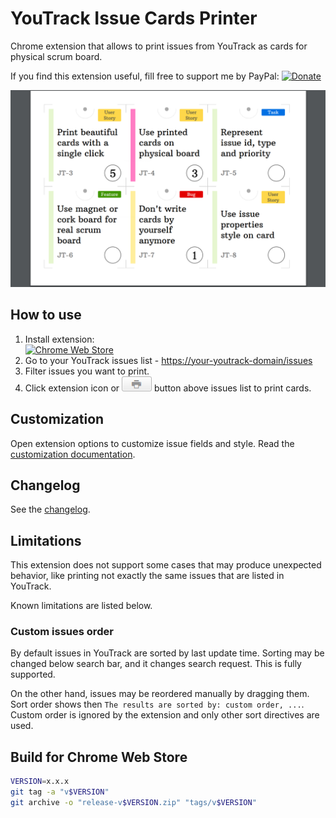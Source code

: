 # YouTrack Issue Cards Printer

Chrome extension that allows to print issues from YouTrack as cards
for physical scrum board.

If you find this extension useful,
fill free to support me by PayPal:
[![Donate](https://img.shields.io/badge/Donate-PayPal-green.svg)](https://www.paypal.com/cgi-bin/webscr?cmd=_s-xclick&hosted_button_id=ZPT5PRWA9V9BW)

![](chrome-store/screenshot.png)

## How to use

1. Install extension:  
[![Chrome Web Store](https://developer.chrome.com/webstore/images/ChromeWebStore_Badge_v2_496x150.png)](https://chrome.google.com/webstore/detail/youtrack-issue-cards-prin/pjcejghclgihlhinleocjojdalhnhckp)
2. Go to your YouTrack issues list - [https://your-youtrack-domain/issues](https://your-youtrack-domain/issues)
3. Filter issues you want to print.
4. Click extension icon or ![](doc/youtrack-print-button.png) button above issues list
to print cards.

## Customization

Open extension options to customize issue fields and style.
Read the [customization documentation](doc/customization.md).

## Changelog

See the [changelog](CHANGELOG.md).

## Limitations

This extension does not support some cases that may produce unexpected behavior,
like printing not exactly the same issues that are listed in YouTrack.

Known limitations are listed below. 

### Custom issues order

By default issues in YouTrack are sorted by last update time.
Sorting may be changed below search bar, and it changes search request.
This is fully supported.

On the other hand, issues may be reordered manually by dragging them.
Sort order shows then `The results are sorted by: custom order, ...`.
Custom order is ignored by the extension and only other sort directives are used.

## Build for Chrome Web Store

```bash
VERSION=x.x.x
git tag -a "v$VERSION"
git archive -o "release-v$VERSION.zip" "tags/v$VERSION"
```

